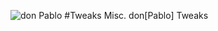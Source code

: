 ![don Pablo](https://donpablonow.github.io/assets/img/signature.png)
#Tweaks
Misc. don[Pablo] Tweaks